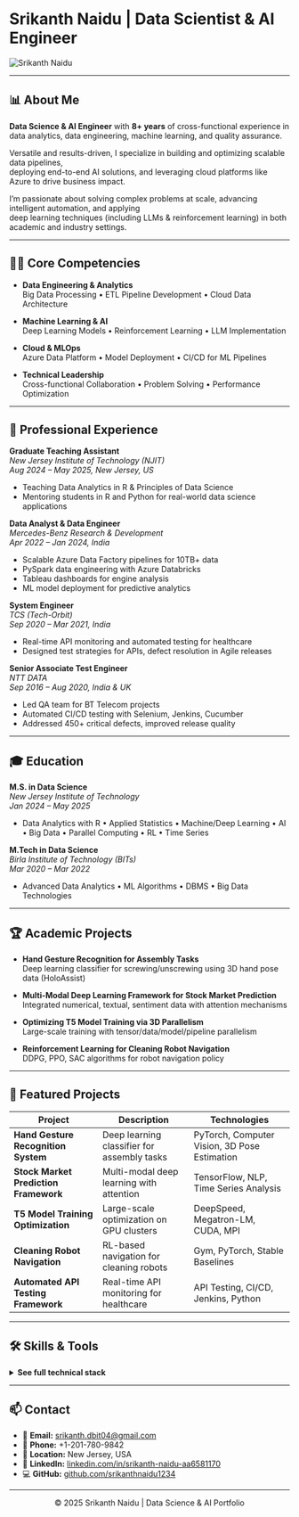 # Srikanth Naidu | Data Scientist & AI Engineer

![Srikanth Naidu]([https://via.placeholder.com/300](https://srikanthnaiduportfolio-dnglvwxtv28zp9ryvwmcdq.streamlit.app/))

---

## 📊 About Me

**Data Science & AI Engineer** with **8+ years** of cross-functional experience in  
data analytics, data engineering, machine learning, and quality assurance.

Versatile and results-driven, I specialize in building and optimizing scalable data pipelines,  
deploying end-to-end AI solutions, and leveraging cloud platforms like Azure to drive business impact.

I’m passionate about solving complex problems at scale, advancing intelligent automation, and applying  
deep learning techniques (including LLMs & reinforcement learning) in both academic and industry settings.

---

## 👨‍💻 Core Competencies

- **Data Engineering & Analytics**  
  Big Data Processing • ETL Pipeline Development • Cloud Data Architecture

- **Machine Learning & AI**  
  Deep Learning Models • Reinforcement Learning • LLM Implementation

- **Cloud & MLOps**  
  Azure Data Platform • Model Deployment • CI/CD for ML Pipelines

- **Technical Leadership**  
  Cross-functional Collaboration • Problem Solving • Performance Optimization

---

## 💼 Professional Experience

**Graduate Teaching Assistant**  
_New Jersey Institute of Technology (NJIT)_  
_Aug 2024 – May 2025, New Jersey, US_  
- Teaching Data Analytics in R & Principles of Data Science  
- Mentoring students in R and Python for real-world data science applications

**Data Analyst & Data Engineer**  
_Mercedes-Benz Research & Development_  
_Apr 2022 – Jan 2024, India_  
- Scalable Azure Data Factory pipelines for 10TB+ data  
- PySpark data engineering with Azure Databricks  
- Tableau dashboards for engine analysis  
- ML model deployment for predictive analytics

**System Engineer**  
_TCS (Tech-Orbit)_  
_Sep 2020 – Mar 2021, India_  
- Real-time API monitoring and automated testing for healthcare  
- Designed test strategies for APIs, defect resolution in Agile releases

**Senior Associate Test Engineer**  
_NTT DATA_  
_Sep 2016 – Aug 2020, India & UK_  
- Led QA team for BT Telecom projects  
- Automated CI/CD testing with Selenium, Jenkins, Cucumber  
- Addressed 450+ critical defects, improved release quality

---

## 🎓 Education

**M.S. in Data Science**  
_New Jersey Institute of Technology_  
_Jan 2024 – May 2025_  
- Data Analytics with R • Applied Statistics • Machine/Deep Learning • AI • Big Data • Parallel Computing • RL • Time Series

**M.Tech in Data Science**  
_Birla Institute of Technology (BITs)_  
_Mar 2020 – Mar 2022_  
- Advanced Data Analytics • ML Algorithms • DBMS • Big Data Technologies

---

## 🏆 Academic Projects

- **Hand Gesture Recognition for Assembly Tasks**  
  Deep learning classifier for screwing/unscrewing using 3D hand pose data (HoloAssist)

- **Multi-Modal Deep Learning Framework for Stock Market Prediction**  
  Integrated numerical, textual, sentiment data with attention mechanisms

- **Optimizing T5 Model Training via 3D Parallelism**  
  Large-scale training with tensor/data/model/pipeline parallelism

- **Reinforcement Learning for Cleaning Robot Navigation**  
  DDPG, PPO, SAC algorithms for robot navigation policy

---

## 🚀 Featured Projects

| Project | Description | Technologies |
|--------|-------------|--------------|
| **Hand Gesture Recognition System** | Deep learning classifier for assembly tasks | PyTorch, Computer Vision, 3D Pose Estimation |
| **Stock Market Prediction Framework** | Multi-modal deep learning with attention | TensorFlow, NLP, Time Series Analysis |
| **T5 Model Training Optimization** | Large-scale optimization on GPU clusters | DeepSpeed, Megatron-LM, CUDA, MPI |
| **Cleaning Robot Navigation** | RL-based navigation for cleaning robots | Gym, PyTorch, Stable Baselines |
| **Automated API Testing Framework** | Real-time API monitoring for healthcare | API Testing, CI/CD, Jenkins, Python |

---

## 🛠️ Skills & Tools

<details>
<summary><b>See full technical stack</b></summary>

**Related Knowledge:**  
Neural network architectures, Distributed training, Mixed precision, Model/Data parallelism, GPU/MPI, Transformers, Attention, RL, ETL pipelines, CI/CD, Cloud architecture, RAG, LLM evaluation, In-context learning, Parallel computing, HPC...

**Cloud Platforms:**  
Azure Data Factory, Databricks, Data Lake, Azure SQL, Azure Functions, Azure DevOps

**Languages:**  
Python, Java, C, SQL, R

**Databases:**  
MySQL, PostgreSQL, MongoDB, Cassandra, HBase, Hive, Pinecone, Milvus

**Deep Learning:**  
TensorFlow, PyTorch, DeepSpeed, Megatron-LM

**Machine Learning:**  
Scikit-learn, XGBoost, LightGBM, Optuna, GridSearch

**Reinforcement Learning:**  
Gym, Stable Baselines, pybullet

**LLM:**  
Hugging Face Transformers, Langgraph, PEFT, LoRA, QLoRA, LlamaIndex, LangSmith, DSPy, LMQL, Guidance, vLLM, GGML, GPTQ

**MLOps:**  
MLflow, Weights & Biases

**Web Development:**  
Flask, Streamlit, FastAPI, Gradio, Django

**DevOps:**  
Docker, Github

**Monitoring:**  
Grafana, Splunk, Apigee, TensorBoard

**Visualization:**  
Tableau, Power BI, Plotly

**Distributed Systems:**  
HPC, SLURM, MPI, CUDA Programming, OpenMP, OpenCL

</details>

---

## 📫 Contact

- 📧 **Email:** srikanth.dbit04@gmail.com  
- 📱 **Phone:** +1-201-780-9842  
- 📍 **Location:** New Jersey, USA  
- 🔗 **LinkedIn:** [linkedin.com/in/srikanth-naidu-aa6581170](https://linkedin.com/in/srikanth-naidu-aa6581170)  
- 💻 **GitHub:** [github.com/srikanthnaidu1234](https://github.com/srikanthnaidu1234)

---

<div align="center">

© 2025 Srikanth Naidu | Data Science & AI Portfolio
</div>
